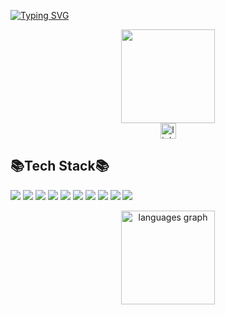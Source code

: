 [![Typing SVG](https://readme-typing-svg.demolab.com?font=Edu+SA+Hand&weight=600&size=19&pause=1000&color=000000&background=080F3100&center=true&vCenter=true&multiline=true&width=435&lines=Hi%2C+I'm+Tae-Woong+Choe+(+Lance+Choe+))](https://git.io/typing-svg)


<div align="center">
  <img height="150" src="https://media.giphy.com/media/M9gbBd9nbDrOTu1Mqx/giphy.gif"  />
</div>

<div align="center">
  <img src="https://img.shields.io/static/v1?message=LinkedIn&logo=linkedin&label=&color=0077B5&logoColor=white&labelColor=&style=for-the-badge" height="25" alt="linkedin logo"  />
</div>

## 📚Tech Stack📚

<img src="https://img.shields.io/badge/React-61DAFB?style=flat-square&logo=html5&logoColor=white"/> <img src="https://img.shields.io/badge/Vue.js-4FC08D?style=flat-square&logo=vuedotjs&logoColor=white"/> <img src="https://img.shields.io/badge/JavaScript-F7DF1E?style=flat-square&logo=javascript&logoColor=white"/> <img src="https://img.shields.io/badge/C++-00599C?style=flat-square&logo=cplusplus&logoColor=white"/> <img src="https://img.shields.io/badge/Python-3776AB?style=flat-square&logo=python&logoColor=white"/> <img src="https://img.shields.io/badge/HTML-E34F26?style=flat-square&logo=html5&logoColor=white"/> <img src="https://img.shields.io/badge/CSS-663399?style=flat-square&logo=css&logoColor=white"/> <img src="https://img.shields.io/badge/R-276DC3?style=flat-square&logo=r&logoColor=white"/> <img src="https://img.shields.io/badge/Supabase-3FCF8E?style=flat-square&logo=supabase&logoColor=white"/> <img src="https://img.shields.io/badge/GitHub-181717?style=flat-square&logo=github&logoColor=white"/> 

<div align="center">
  <img src="https://github-readme-stats.vercel.app/api/top-langs?username=lancechoe&locale=en&hide_title=false&layout=compact&card_width=320&langs_count=5&theme=dracula&hide_border=false" height="150" alt="languages graph"  />
</div>

